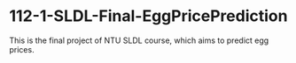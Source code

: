 # 112-1-SLDL-Final-EggPricePrediction
This is the final project of NTU SLDL course, which aims to predict egg prices.
